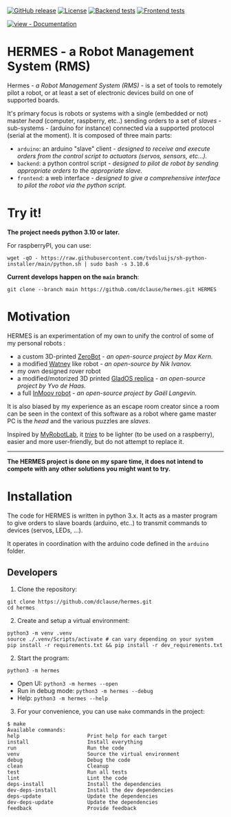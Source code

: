 [![GitHub release](https://img.shields.io/github/release/dclause/hermes?include_prereleases=&sort=semver&color=blue)](https://github.com/dclause/hermes/releases/)
[![License](https://img.shields.io/github/license/dclause/hermes)](https://github.com/dclause/hermes/blob/main/LICENSE)
[![Backend tests](https://img.shields.io/github/workflow/status/dclause/hermes/backend_tests.yml)](https://github.com/dclause/hermes/actions/workflows/backend_tests.yml")
[![Frontend tests](https://img.shields.io/github/workflow/status/dclause/hermes/frontend_tests.yml)](https://github.com/dclause/hermes/actions/workflows/frontend_tests.yml")

[![view - Documentation](https://img.shields.io/badge/view-Documentation-blue?style=for-the-badge)](https://github.com/dclause/hermes#readme "Go to project documentation")

# HERMES - a Robot Management System (RMS)

Hermes - _a Robot Management System (RMS)_ - is a set of tools to remotely pilot a robot, or at least a set of
electronic devices build on one of supported boards.

It's primary focus is robots or systems with a single (embedded or not) master _head_ (computer, raspberry,
etc..) sending orders to a set of _slaves_ - sub-systems - (arduino for instance) connected via a supported protocol 
(serial at the moment).
It is composed of three main parts:

- `arduino`: an arduino "slave" client - _designed to receive and execute orders from the control script to actuators
  (servos, sensors, etc...)._
- `backend`: a python control script - _designed to pilot de robot by sending appropriate orders to the appropriate
  slave._
- `frontend`: a web interface - _designed to give a comprehensive interface to pilot the robot via the python script._

# Try it!

**The project needs python 3.10 or later.**

For raspberryPI, you can use:

```
wget -qO - https://raw.githubusercontent.com/tvdsluijs/sh-python-installer/main/python.sh | sudo bash -s 3.10.6
```

**Current develops happen on the `main` branch**:

```
git clone --branch main https://github.com/dclause/hermes.git HERMES
```

# Motivation

HERMES is an experimentation of my own to unify the control of some of my personal robots :

- a custom 3D-printed [ZeroBot](https://www.thingiverse.com/thing:2800717) - _an open-source project by Max Kern._
- a modified [Watney](https://github.com/nikivanov/watney) like robot - _an open-source by Nik Ivanov._
- my own designed rover robot
- a modified/motorized 3D printed [GladOS replica](https://ytec3d.com/glados-lamp) - _an open-source project by Yvo de
  Haas._
- a full [InMoov robot](https://inmoov.fr) - _an open-source project by Gaël Langevin._

It is also biased by my experience as an escape room creator since a room can be seen in the context of this 
software as a robot where game master PC is the _head_ and the various puzzles are _slaves_.

Inspired by [MyRobotLab](http://myrobotlab.org/), it _<ins>tries</ins>_ to be lighter (to be used on a raspberry),
easier and more user-friendly, but do not attempt to replace it.

***

**The HERMES project is done on my spare time, it does not intend to compete with any other solutions you might want to
try.**

# Installation

The code for HERMES is written in python 3.x. It acts as a master program to give orders to slave boards
(arduino, etc..) to transmit commands to devices (servos, LEDs, ...).

It operates in coordination with the arduino code defined in the `arduino` folder.

## Developers

1. Clone the repository:
```
git clone https://github.com/dclause/hermes.git
cd hermes
```

2. Create and setup a virtual environment:

```
python3 -m venv .venv
source ./.venv/Scripts/activate # can vary depending on your system
pip install -r requirements.txt && pip install -r dev_requirements.txt
```

2. Start the program:

```
python3 -m hermes
```

* Open UI: `python3 -m hermes --open`
* Run in debug mode: `python3 -m hermes --debug`
* Help: `python3 -m hermes --help`

3. For your convenience, you can use `make` commands in the project:

```
$ make
Available commands:
help                      Print help for each target
install                   Install everything
run                       Run the code
venv                      Source the virtual environment
debug                     Debug the code
clean                     Cleanup
test                      Run all tests
lint                      Lint the code
deps-install              Install the dependencies
dev-deps-install          Install the dev dependencies
deps-update               Update the dependencies
dev-deps-update           Update the dependencies
feedback                  Provide feedback
```
